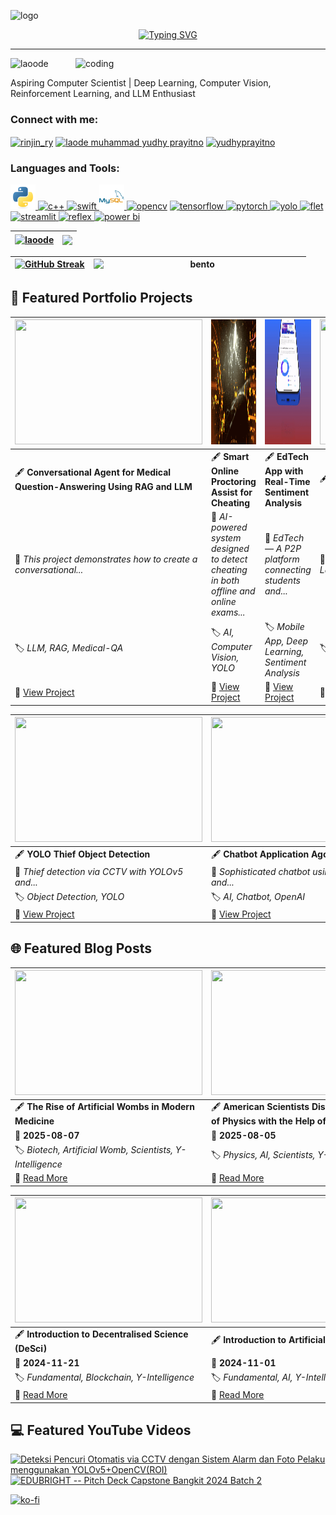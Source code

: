 ![logo](https://github.com/Laoode/Laoode/blob/main/Banner%202.0.avif)
<p align="center">
<!--  <a href="https://git.io/typing-svg"><img src="https://readme-typing-svg.demolab.com?font=Fira+Code&weight=700&size=27&pause=1000&color=926FF7&center=true&repeat=false&random=false&width=435&lines=Hi+%F0%9F%91%8B%2C+I'm+Yudhy+Prayitno" alt="Typing SVG" /></a><p align="center">
<p align="center"> -->
<a href="https://git.io/typing-svg"><img src="https://readme-typing-svg.demolab.com?font=Roboto&size=25&pause=1000&color=926FF7&center=true&random=false&width=435&lines=Computer+Science+Student;Always+Learning+New+Things;Machine+Learning+%26+AI+Developer" alt="Typing SVG" /></a></p>
<hr>

<img align="right" alt="coding" width="400" src="https://media.giphy.com/media/2IudUHdI075HL02Pkk/giphy.gif">

<p align="left"> <img src="https://komarev.com/ghpvc/?username=laoode&label=Profile%20views&color=0e75b6&style=flat" alt="laoode" /> </p>
<p align ="left">Aspiring Computer Scientist | Deep Learning, Computer Vision, Reinforcement Learning, and LLM Enthusiast</p>
<h3 align="left">Connect with me:</h3>
<p align="left">
<a href="https://x.com/Ryuuki_X" target="blank"><img align="center" src="https://raw.githubusercontent.com/rahuldkjain/github-profile-readme-generator/master/src/images/icons/Social/twitter.svg" alt="rinjin_ry" height="30" width="40" /></a>
<a href="https://www.linkedin.com/in/yudhy-prayitno/" target="blank"><img align="center" src="https://raw.githubusercontent.com/rahuldkjain/github-profile-readme-generator/master/src/images/icons/Social/linked-in-alt.svg" alt="laode muhammad yudhy prayitno" height="30" width="40" /></a>
<a href="https://instagram.com/yudhyprayitno" target="blank"><img align="center" src="https://raw.githubusercontent.com/rahuldkjain/github-profile-readme-generator/master/src/images/icons/Social/instagram.svg" alt="yudhyprayitno" height="30" width="40" /></a>
</p>

<h3 align="left">Languages and Tools:</h3>
<a href="https://www.python.org" target="_blank" rel="noreferrer"> <img src="https://raw.githubusercontent.com/devicons/devicon/master/icons/python/python-original.svg" alt="python" width="40" height="40"/> </a>
<a href="https://cplusplus.com/" target="_blank" rel="noreferrer"> <img src="https://upload.wikimedia.org/wikipedia/commons/thumb/1/18/ISO_C%2B%2B_Logo.svg/1200px-ISO_C%2B%2B_Logo.svg.png" alt="c++" width="40" height="40"/> </a>
<a href="https://www.swift.org/" target="_blank" rel="noreferrer"> <img src="https://developer.apple.com/swift/images/swift-og.png" alt="swift" width="40" height="40"/> </a>
<a href="https://www.mysql.com/" target="_blank" rel="noreferrer"> <img src="https://raw.githubusercontent.com/devicons/devicon/master/icons/mysql/mysql-original-wordmark.svg" alt="mysql" width="40" height="40"/> </a> 
<a href="https://opencv.org/" target="_blank" rel="noreferrer"> <img src="https://www.vectorlogo.zone/logos/opencv/opencv-icon.svg" alt="opencv" width="40" height="40"/></a> 
<a href="https://www.tensorflow.org/" target="_blank" rel="noreferrer"> <img src="https://upload.wikimedia.org/wikipedia/commons/2/2d/Tensorflow_logo.svg" alt="tensorflow" width="40" height="40"/> </a>
</a> <a href="https://pytorch.org/" target="_blank" rel="noreferrer"> <img src="https://upload.wikimedia.org/wikipedia/commons/1/10/PyTorch_logo_icon.svg" alt="pytorch" width="40" height="40"/> </a>
</a> <a href="https://docs.ultralytics.com/" target="_blank" rel="noreferrer"> <img src="https://cdn.prod.website-files.com/646dd1f1a3703e451ba81ecc/64994922cf2a6385a4bf4489_UltralyticsYOLO_mark_blue.svg" alt="yolo" width="40" height="40"/> </a>
<a href="https://flet.dev/" target="_blank" rel="noreferrer"> <img src="https://flet.dev/img/logo.svg" alt="flet" width="40" height="40"/> </a>
<a href="https://streamlit.io/" target="_blank" rel="noreferrer"> <img src="https://streamlit.io/images/brand/streamlit-mark-color.svg" alt="streamlit" width="40" height="40"/> </a>
<a href="https://reflex.dev/" target="_blank" rel="noreferrer"> <img src="https://avatars.githubusercontent.com/u/104714959?s=200&v=4" alt="reflex" width="40" height="40"/> </a>
<a href="https://app.powerbi.com/" target="_blank" rel="noreferrer"> <img src="https://upload.wikimedia.org/wikipedia/commons/thumb/c/cf/New_Power_BI_Logo.svg/1200px-New_Power_BI_Logo.svg.png" alt="power bi" width="40" height="40"/> </a>
</p>

| <a href="https://github.com/anuraghazra/github-readme-stats"><img align="center" src="https://github-readme-stats.vercel.app/api?username=laoode&theme=midnight-purple&hide_border=true&show_icons=true&locale=en" alt="laoode"  /></a> | <a href="https://github.com/anuraghazra/github-readme-stats"><img align="center" src="https://github-readme-stats.vercel.app/api/top-langs/?username=laoode&layout=compact&theme=midnight-purple&hide_border=true" /></a> |
| ------------- | ------------- |

| <a href="https://git.io/streak-stats"><img src="https://streak-stats.demolab.com?user=laoode&theme=midnight-purple&border_radius=4.7" alt="GitHub Streak" /></a> | <img align="left" alt="bento" width="333" src="https://github.com/Laoode/Laoode/blob/main/Frame%2041.avif"> |
| ------------- | ------------- |

## 🚀 Featured Portfolio Projects  
| <img src="https://github.com/Laoode/Medical-QA-Agent/raw/main/assets/Banner.gif" width="300" height="200"> | <img src="https://github.com/Laoode/EduView/raw/main/images/cyberpunk-object.gif" width="300" height="200"> | <img src="https://github.com/Laoode/EdTech-App/raw/main/Banner/banner-iphone.gif" width="300" height="200"> | <img src="https://github.com/Laoode/Fingerprint_Recognition/raw/main/Images/UI-Fingerprint.gif" width="300" height="200"> | <img src="https://github.com/Laoode/Cancer-Predictor/raw/main/Images/medical-tech.gif" width="300" height="200"> |
|---|---|---|---|---|
| 🖋️ **Conversational Agent for Medical Question-Answering Using RAG and LLM** | 🖋️ **Smart Online Proctoring Assist for Cheating** | 🖋️ **EdTech App with Real-Time Sentiment Analysis** | 🖋️ **Biometrics Fingerprint Recognition** | 🖋️ **The Breast Cancer Diagnosis Predictor App** |
| 📝 *This project demonstrates how to create a conversational...* | 📝 *AI-powered system designed to detect cheating in both offline and online exams...* | 📝 *EdTech — A P2P platform connecting students and...* | 📝 *Biometrics Recognition using Deep Learning...* | 📝 *AI-powered app to predict breast cancer...* |
| 🏷️ *LLM, RAG, Medical-QA* | 🏷️ *AI, Computer Vision, YOLO* | 🏷️ *Mobile App, Deep Learning, Sentiment Analysis* | 🏷️ *AI, Biometrics, Fingerprint, Autoencoders* | 🏷️ *Breast Cancer, Machine Learning, Logistic* |
| 🔗 [View Project](https://ioinformatic.org/index.php/JAIEA/article/view/1077/751) | 🔗 [View Project](https://yudhyprayitno.vercel.app/projects/EduView) | 🔗 [View Project](https://yudhyprayitno.vercel.app/projects/EdTech-App-Mobile) | 🔗 [View Project](https://yudhyprayitno.vercel.app/projects/Biometrics-Fingerprint) | 🔗 [View Project](https://yudhyprayitno.vercel.app/projects/Breast-Cancer-Predictor) |

| <img src="https://github.com/Laoode/Theft_Detection/raw/main/Images/ui-tech.gif" width="300" height="200"> | <img src="https://github.com/Laoode/tubes_pbo_paling_kweren/raw/main/chatbot.gif" width="300" height="200"> | <img src="https://github.com/Laoode/Netflix_Analytics-PowerBI/raw/main/UI-Visualization.gif" width="300" height="200"> |
|---|---|---|
| 🖋️ **YOLO Thief Object Detection** | 🖋️ **Chatbot Application Agora-AI** | 🖋️ **Netflix Analytics PowerBI** |
| 📝 *Thief detection via CCTV with YOLOv5 and...* | 📝 *Sophisticated chatbot using OpenAI API and...* | 📝 *Interactive Power BI dashboard for Netflix...* |
| 🏷️ *Object Detection, YOLO* | 🏷️ *AI, Chatbot, OpenAI* | 🏷️ *Data Analytics, PowerBI* |
| 🔗 [View Project](https://yudhyprayitno.vercel.app/projects/Thief-Object-Detection) | 🔗 [View Project](https://yudhyprayitno.vercel.app/projects/Chatbot-Agora-AI) | 🔗 [View Project](https://yudhyprayitno.vercel.app/projects/Netflix-Analytics) |

## 🌐 Featured Blog Posts  
| <img src="https://y-intelligence.vercel.app/_astro/cover1.B4VIsC31_Z2vyMF4.webp" width="300" height="200"> | <img src="https://y-intelligence.vercel.app/_astro/cover1.B7HVKaPW_Z1mprwt.webp" width="300" height="200"> | <img src="https://y-intelligence.vercel.app/_astro/cover.BJtHqgJX_ZyCglo.webp" width="300" height="200"> |
|---|---|---|
| 🖋️ **The Rise of Artificial Wombs in Modern Medicine** | 🖋️ **American Scientists Discover New Laws of Physics with the Help of AI** | 🖋️ **Apriori Algorithm (Associated Learning) in Data Mining** |
| 📅 **2025-08-07** | 📅 **2025-08-05** | 📅 **2025-04-29** |
| 🏷️ *Biotech, Artificial Womb, Scientists, Y-Intelligence* | 🏷️ *Physics, AI, Scientists, Y-Intelligence* | 🏷️ *Technical, Data Mining, Y-Intelligence* |
| 🔗 [Read More](https://y-intelligence.vercel.app/posts/artificial-womb/) | 🔗 [Read More](https://y-intelligence.vercel.app/posts/ai-discovers-physics-laws/) | 🔗 [Read More](https://y-intelligence.vercel.app/posts/association-apriori/) |

| <img src="https://y-intelligence.vercel.app/_astro/cover.mwFkbjT1_uQDX9.webp" width="300" height="200"> | <img src="https://y-intelligence.vercel.app/_astro/cover.Bwzr-ZZT_CmAPP.webp" width="300" height="200"> |
|---|---|
| 🖋️ **Introduction to Decentralised Science (DeSci)** | 🖋️ **Introduction to Artificial Intelligence** |
| 📅 **2024-11-21** | 📅 **2024-11-01** |
| 🏷️ *Fundamental, Blockchain, Y-Intelligence* | 🏷️ *Fundamental, AI, Y-Intelligence* |
| 🔗 [Read More](https://y-intelligence.vercel.app/posts/intro-desci/) | 🔗 [Read More](https://y-intelligence.vercel.app/posts/intro-ai/) |

## 💻 Featured YouTube Videos
<!-- YouTube video cards from https://github.com/DenverCoder1/github-readme-youtube-cards -->
<!-- If you want to display the latest videos, then simply follow the instructions in the above repo. -->
<!-- If you however want to select which videos display, then you can manually generate the video link by changing the below parameters in angle brackets. -->
<!-- https://ytcards.demolab.com/?id=<video ID>&title=<video+title>&lang=en&timestamp=<video publish date in Unix time format>&background_color=%230d1117&title_color=%23ffffff&stats_color=%23dedede&max_title_lines=1&width=250&border_radius=5&duration=<video duration in seconds> "<video title>") -->
<!-- BEGIN YOUTUBE-CARDS -->
[![Deteksi Pencuri Otomatis via CCTV dengan Sistem Alarm dan Foto Pelaku menggunakan YOLOv5+OpenCV(ROI)](https://ytcards.demolab.com/?id=GKpb74elfus&title=Deteksi+Pencuri+Otomatis+via+CCTV+dengan+Sistem+Alarm+dan+Foto+Pelaku+menggunakan+YOLOv5%2BOpenCV%28ROI%29&lang=en&timestamp=1715046000&background_color=%230d1117&title_color=%23ffffff&stats_color=%23dedede&max_title_lines=1&width=250&border_radius=5&duration=3276 "Deteksi Pencuri Otomatis via CCTV dengan Sistem Alarm dan Foto Pelaku menggunakan YOLOv5+OpenCV(ROI)")](https://youtu.be/GKpb74elfus?si=K4aIkF6eQqWlJjGo)
[![EDUBRIGHT -- Pitch Deck Capstone Bangkit 2024 Batch 2](https://ytcards.demolab.com/?id=LnSZfNdE0OU&title=EDUBRIGHT+--+Pitch+Deck+Capstone+Bangkit+2024+Batch+2&lang=en&timestamp=1734048000&background_color=%230d1117&title_color=%23ffffff&stats_color=%23dedede&max_title_lines=1&width=250&border_radius=5&duration=580 "EDUBRIGHT -- Pitch Deck Capstone Bangkit 2024 Batch 2")](https://youtu.be/LnSZfNdE0OU?si=M1-Z4NEF7vTlrC47)
<!-- END YOUTUBE-CARDS -->

<!--### 🎧 Spotify Playing 
[![Spotify](https://novatorem-seven-delta.vercel.app/api/spotify)](https://open.spotify.com/user/31qm2wibuajpi3siaz3q2jck7vyy)-->

[![ko-fi](https://ko-fi.com/img/githubbutton_sm.svg)](https://ko-fi.com/H2H714OX25)
